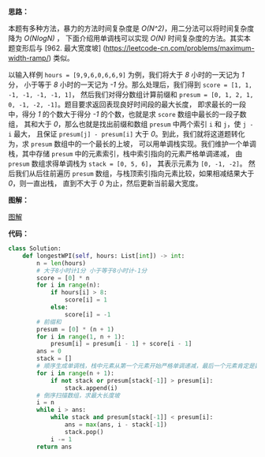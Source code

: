 **思路：**

本题有多种方法，暴力的方法时间复杂度是 *O(N^2)*，用二分法可以将时间复杂度降为 *O(NlogN)* ，
下面介绍用单调栈可以实现 *O(N)* 时间复杂度的方法。其实本题变形后与 [962. 最大宽度坡]
(https://leetcode-cn.com/problems/maximum-width-ramp/) 类似。

以输入样例 `hours = [9,9,6,0,6,6,9]` 为例，我们将大于 *8* 小时的一天记为 *1* 分，
小于等于 *8* 小时的一天记为 *-1* 分。那么处理后，我们得到 `score = [1, 1, -1, -1, -1, -1, 1]`，
然后我们对得分数组计算前缀和 `presum = [0, 1, 2, 1, 0, -1, -2, -1]`。题目要求返回表现良好时间段的最大长度，
即求最长的一段中，得分 *1* 的个数大于得分 *-1* 的个数，也就是求 `score` 数组中最长的一段子数组，
其和大于 *0*，那么也就是找出前缀和数组 `presum` 中两个索引 `i` 和 `j`，使 `j - i` 最大，
且保证 `presum[j] - presum[i]` 大于 *0*。到此，我们就将这道题转化为，求 `presum` 数组中的一个最长的上坡，
可以用单调栈实现。我们维护一个单调栈，其中存储 `presum` 中的元素索引，栈中索引指向的元素严格单调递减，
由 `presum` 数组求得单调栈为 `stack = [0, 5, 6]`， 其表示元素为 `[0, -1, -2]`。
然后我们从后往前遍历 `presum` 数组，与栈顶索引指向元素比较，如果相减结果大于 *0*，则一直出栈，
直到不大于 *0* 为止，然后更新当前最大宽度。

**图解：**

 [图解](https://pic.leetcode-cn.com/5baaaa25c9b0158663cd3757f59e28c516ed6f867a3acc5a73abb509cc8a422f-1124-1.gif)


**代码：**
```python [-Python]
class Solution:
    def longestWPI(self, hours: List[int]) -> int:
        n = len(hours)
        # 大于8小时计1分 小于等于8小时计-1分
        score = [0] * n
        for i in range(n):
            if hours[i] > 8:
                score[i] = 1
            else:
                score[i] = -1
        # 前缀和
        presum = [0] * (n + 1)
        for i in range(1, n + 1):
            presum[i] = presum[i - 1] + score[i - 1]
        ans = 0
        stack = []
        # 顺序生成单调栈，栈中元素从第一个元素开始严格单调递减，最后一个元素肯定是数组中的最小元素所在位置
        for i in range(n + 1):
            if not stack or presum[stack[-1]] > presum[i]:
                stack.append(i)
        # 倒序扫描数组，求最大长度坡
        i = n
        while i > ans:
            while stack and presum[stack[-1]] < presum[i]:
                ans = max(ans, i - stack[-1])
                stack.pop()
            i -= 1
        return ans
```